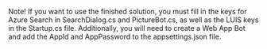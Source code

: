 Note! If you want to use the finished solution, you must fill in the keys for Azure Search in SearchDialog.cs and PictureBot.cs, as well as the LUIS keys in the Startup.cs file. Additionally, you will need to create a Web App Bot and add the AppId and AppPassword to the appsettings.json file.
